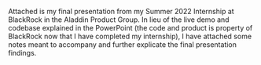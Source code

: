 Attached is my final presentation from my Summer 2022 Internship at BlackRock in the Aladdin Product Group. 
In lieu of the live demo and codebase explained in the PowerPoint (the code and product is property of BlackRock now that I have completed my internship), I have attached some notes meant to accompany and further explicate the final presentation findings. 
